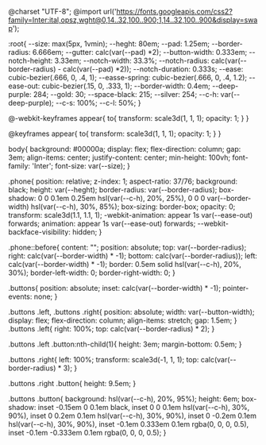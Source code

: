 @charset "UTF-8";
@import url('https://fonts.googleapis.com/css2?family=Inter:ital,opsz,wght@0,14..32,100..900;1,14..32,100..900&display=swap');

:root{
    --size: max(5px, 1vmin);
    --heght: 80em;
    --pad: 1.25em;
    --border-radius: 6.666em;
    --gutter: calc(var(--pad) *2);
    --button-width: 0.333em;
    --notch-height: 3.33em;
    --notch-width: 33.3%;
    --notch-radius: calc(var(--border-radius) - calc(var(--pad) *2));
    --notch-duration: 0.333s;
    --ease: cubic-bezier(.666, 0, .4, 1);
    --easse-spring: cubic-bezier(.666, 0, .4, 1.2);
    --ease-out: cubic-bezier(.15, 0, .333, 1);
    --border-width: 0.4em;
    --deep-purple: 284;
    --gold: 30;
    --space-black: 215;
    --silver: 254;
    --c-h: var(--deep-purple);
    --c-s: 100%;
    --c-l: 50%;
}

@-webkit-keyframes appear{
    to{
        transform: scale3d(1, 1, 1);
        opacity: 1;
    }
}

@keyframes appear{
    to{
        transform: scale3d(1, 1, 1);
        opacity: 1;
    }
}

body{
    background: #00000a;
    display: flex;
    flex-direction: column;
    gap: 3em;
    align-items: center;
    justify-content: center;
    min-height: 100vh;
    font-family: 'Inter';
    font-size: var(--size);
}

.phone{
    position: relative;
    z-index: 1;
    aspect-ratio: 37/76;
    background: black;
    height: var(--heght);
    border-radius: var(--border-radius);
    box-shadow: 0 0 0.1em 0.25em hsl(var(--c-h), 20%, 25%), 0 0 0 var(--border-width) hsl(var(--c-h), 30%, 85%);
    box-sizing: border-box;
    opacity: 0;
    transform: scale3d(1.1, 1.1, 1);
    -webkit-animation: appear 1s var(--ease-out) forwards;
    animation: appear 1s var(--ease-out) forwards;
    --webkit-backface-visibility: hidden;
}

.phone::before{
    content: "";
    position: absolute;
    top: var(--border-radius);
    right: calc(var(--border-width) * -1);
    bottom: calc(var(--border-radius));
    left: calc(var(--border-width) * -1);
    border: 0.5em solid hsl(var(--c-h), 20%, 30%);
    border-left-width: 0; 
    border-right-width: 0;
}

.buttons{
    position: absolute;
    inset: calc(var(--border-width) * -1);
    pointer-events: none;
}

.buttons .left, .buttons .right{
    position: absolute;
    width: var(--button-width);
    display: flex;
    flex-direction: column;
    align-items: stretch;
    gap: 1.5em;
}
.buttons .left{
    right: 100%;
    top: calc(var(--border-radius) * 2);
}

.buttons .left .button:nth-child(1){
    height: 3em;
    margin-bottom: 0.5em;
}

.buttons .right{
    left: 100%;
    transform: scale3d(-1, 1, 1);
    top: calc(var(--border-radius) * 3);
}

.buttons .right .button{
    height: 9.5em;
}

.buttons .button{
    background: hsl(var(--c-h), 20%, 95%);
    height: 6em;
    box-shadow: inset -0.15em 0 0.1em black, inset 0 0 0.1em hsl(var(--c-h), 30%, 90%), inset 0 0.2em 0.1em hsl(var(--c-h), 30%, 90%), inset 0 -0.2em 0.1em hsl(var(--c-h), 30%, 90%), inset -0.1em 0.333em 0.1em rgba(0, 0, 0, 0.5), inset -0.1em -0.333em 0.1em rgba(0, 0, 0, 0.5);
}
